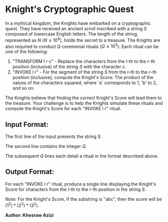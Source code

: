 # Knight's Cryptographic Quest

In a mythical kingdom, the Knights have embarked on a cryptographic quest. They have received an ancient scroll inscribed with a string $S$ composed of lowercase English letters. The length of the string, represented as $N$ ($N \leq 10^6$), holds the secret to a treasure. The Knights are also required to conduct $Q$ ceremonial rituals ($Q \leq 10^5$). Each ritual can be one of the following:

1. "TRANSFORM l r c" - Replace the characters from the $l$-th to the $r$-th position (inclusive) of the string $S$ with the character $c$.
2. "INVOKE l r" - For the segment of the string $S$ from the $l$-th to the $r$-th position (inclusive), compute the Knight's Score: The product of the values of the characters squared, where 'a' corresponds to 1, 'b' to 2, and so on.

The Knights believe that finding the correct Knight's Score will lead them to the treasure. Your challenge is to help the Knights simulate these rituals and compute the Knight's Score for each "INVOKE l r" ritual.

## Input Format:

The first line of the input presents the string $S$.

The second line contains the integer $Q$.

The subsequent $Q$ lines each detail a ritual in the format described above.

## Output Format:

For each "INVOKE l r" ritual, produce a single line displaying the Knight's Score for characters from the $l$-th to the $r$-th position in the string $S$.

Note: For the Knight's Score, if the substring is "abc", then the score will be $(1^2) * (2^2) * (3^2)$.

**Author: Khosraw Azizi**
